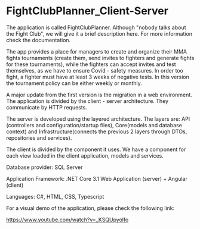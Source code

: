 # FightClubPlanner_Client-Server

The application is called FightClubPlanner. Although "nobody talks about the Fight Club", we will give it a brief description here. For more information check the documentation.

The app provides a place for managers to create and organize their MMA fights tournaments (create them, send invites to fighters and generate fights for these tournaments), while the fighters can accept invites and test themselves, as we have to ensure Covid - safety measures. In order too fight, a fighter must have at least 3 weeks of negative tests. In this version the tournament policy can be either weekly or monthly.

A major update from the first version is the migration in a web environment. The application is divided by the client - server architecture. They communicate by HTTP requests.

The server is developed using the layered architecture. The layers are: API (controllers and configuration/startup files), Core(models and database context) and Infrastructure(connects the previous 2 layers through DTOs, repositories and services).

The client is divided by the component it uses. We have a component for each view loaded in the client application, models and services.

Database provider: SQL Server

Application Framework: .NET Core 3.1 Web Application (server) + Angular (client)

Languages: C#, HTML, CSS, Typescript

For a visual demo of the application, please check the following link:

https://www.youtube.com/watch?v=_KSQUpyolfo
